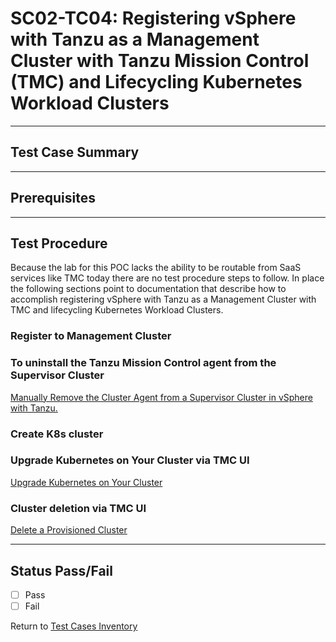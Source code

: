 # SC02-TC04: Registering vSphere with Tanzu as a Management Cluster with Tanzu Mission Control (TMC) and Lifecycling Kubernetes Workload Clusters

---

## Test Case Summary

---

## Prerequisites

---

## Test Procedure

Because the lab for this POC lacks the ability to be routable from SaaS services like TMC today there are no test procedure steps to follow. In place the following sections point to documentation that describe how to accomplish registering vSphere with Tanzu as a Management Cluster with TMC and lifecycling Kubernetes Workload Clusters.

### Register to Management Cluster

### To uninstall the Tanzu Mission Control agent from the Supervisor Cluster

[Manually Remove the Cluster Agent from a Supervisor Cluster in vSphere with Tanzu.](<https://docs.vmware.com/en/VMware-vSphere/7.0/vmware-vsphere-with-tanzu/GUID-ED4417DC-592C-454A-8292-97F93BD76957.html?hWord=N4IghgNiBcICoFkDCIC+Q>)

### Create K8s cluster

### Upgrade Kubernetes on Your Cluster via TMC UI

[Upgrade Kubernetes on Your Cluster](https://docs.vmware.com/en/VMware-Tanzu-Mission-Control/services/tanzumc-using/GUID-25890834-CFE9-4948-8E36-4A211FD874F1.html)

### Cluster deletion via TMC UI

[Delete a Provisioned Cluster](https://docs.vmware.com/en/VMware-Tanzu-Mission-Control/services/tanzumc-using/GUID-54D8EC70-E18E-4BB4-B2B7-3FDD09822833.html)

---

## Status Pass/Fail

* [  ] Pass
* [  ] Fail

Return to [Test Cases Inventory](../README.md###Test-Cases-Inventory)

